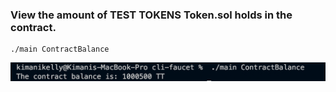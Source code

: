 ### View the amount of TEST TOKENS Token.sol holds in the contract.

```
./main ContractBalance
```

![Contract Balance Command](contractBalance.png)
